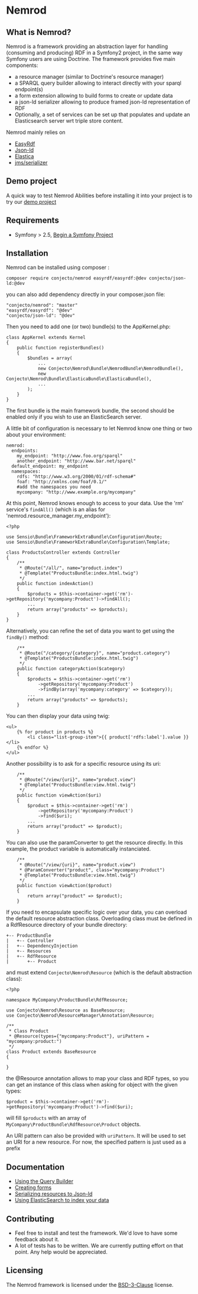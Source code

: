 Nemrod
======

What is Nemrod?
-----------------
Nemrod is a framework providing an abstraction layer for handling (consuming and producing) RDF in a Symfony2 project,
in the same way Symfony users are using Doctrine. The framework provides five main components:

- a resource manager (similar to Doctrine's resource manager)
- a SPARQL query builder allowing to interact directly with your sparql endpoint(s)
- a form extension allowing to build forms to create or update data
- a json-ld serializer allowing to produce framed json-ld representation of RDF
- Optionally, a set of services can be set up that populates and update an Elasticsearch server wrt triple store content.

Nemrod mainly relies on

- [EasyRdf](https://github.com/njh/easyrdf)
- [Json-ld](https://github.com/lanthaler/JsonLD)
- [Elastica](https://github.com/ruflin/Elastica)
- [jms/serializer](https://github.com/schmittjoh/serializer)



Demo project
------------
A quick way to test Nemrod Abilities before installing it into your project is to try our [demo project](https://github.com/conjecto/nemrod-demo)

Requirements
------------
- Symfony > 2.5, [Begin a Symfony Project](https://symfony.com/download)

Installation
------------
Nemrod can be installed using composer :

    composer require conjecto/nemrod easyrdf/easyrdf:@dev conjecto/json-ld:@dev

you can also add dependency directly in your composer.json file:

    "conjecto/nemrod": "master"
    "easyrdf/easyrdf": "@dev"
    "conjecto/json-ld": "@dev"

Then you need to add one (or two) bundle(s) to the AppKernel.php:

	class AppKernel extends Kernel
	{
    	public function registerBundles()
    	{
        	$bundles = array(
			    ...
			    new Conjecto\Nemrod\Bundle\NemrodBundle\NemrodBundle(),
    		    new Conjecto\Nemrod\Bundle\ElasticaBundle\ElasticaBundle(),
			    ...
			);
		}
	}

The first bundle is the main framework bundle, the second should be enabled only if you wish to use an ElasticSearch server.

A little bit of configuration is necessary to let Nemrod know one thing or two about your environment:

	nemrod:
	  endpoints:
        my_endpoint: "http://www.foo.org/sparql"
    	another_endpoint: "http://www.bar.net/sparql"
      default_endpoint: my_endpoint
      namespaces:
        rdfs: "http://www.w3.org/2000/01/rdf-schema#"
        foaf: "http://xmlns.com/foaf/0.1/"
        #add the namespaces you need
		mycompany: "http://www.example.org/mycompany"

At this point, Nemrod knows enough to access to your data. Use the 'rm' service's `findAll()` (which is an alias for 'nemrod.resource\_manager.my\_endpoint'):

	<?php
	
	use Sensio\Bundle\FrameworkExtraBundle\Configuration\Route;
	use Sensio\Bundle\FrameworkExtraBundle\Configuration\Template;

	class ProductsController extends Controller
	{
    	/**
     	 * @Route("/all/", name="product.index")
     	 * @Template("ProductsBundle:index.html.twig")
     	 */
    	public function indexAction()
    	{
			$products = $this->container->get('rm')->getRepository('mycompany:Product')->findAll();
			...
			return array("products" => $products);
		}
	}

Alternatively, you can refine the set of data you want to get using the `findBy()` method:

    	/**
     	 * @Route("/category/{category}", name="product.category")
     	 * @Template("ProductsBundle:index.html.twig")
     	 */
    	public function categoryAction($category)
    	{
			$products = $this->container->get('rm')
				->getRepository('mycompany:Product')
				->findBy(array('mycompany:category' => $category));
			...
			return array("products" => $products);
		}

You can then display your data using twig:

	<ul>
    	{% for product in products %}
        	<li class="list-group-item">{{ product['rdfs:label'].value }}</li>
      	{% endfor %}
    </ul>

Another possibility is to ask for a specific resource using its uri:

    	/**
     	 * @Route("/view/{uri}", name="product.view")
     	 * @Template("ProductsBundle:view.html.twig")
     	 */
    	public function viewAction($uri)
    	{
			$product = $this->container->get('rm')
				->getRepository('mycompany:Product')
				->find($uri);
			...
			return array("product" => $product);
		}

You can also use the paramConverter to get the resource directly. In this example, the product variable is automatically instanciated.

        /**
     	 * @Route("/view/{uri}", name="product.view")
     	 * @ParamConverter("product", class="mycompany:Product")
     	 * @Template("ProductsBundle:view.html.twig")
     	 */
    	public function viewAction($product)
    	{
			return array("product" => $product);
		}
		
If you need to encapsulate specific logic over your data, you can overload the default resource abstraction class. Overloading class must be defined in a RdfResource directory of your bundle directory:


	+-- ProductBundle
	|   +-- Controller
	|   +-- DependencyInjection
	|   +-- Resources
	|   +-- RdfResource
	|		+-- Product

and must extend `Conjecto\Nemrod\Resource` (which is the default abstraction class):
	
	<?php
	
	namespace MyCompany\ProductBundle\RdfResource;
	
	use Conjecto\Nemrod\Resource as BaseResource;
	use Conjecto\Nemrod\ResourceManager\Annotation\Resource;
	
	/**
	 * Class Product
	 * @Resource(types={"mycompany:Product"}, uriPattern = "mycompany:product:")
	 */
	class Product extends BaseResource
	{

	}

the @Resource annotation allows to map your class and RDF types, so you can get an instance of this class when asking for object with the given types:

	$product = $this->container->get('rm')->getRepository('mycompany:Product')->find($uri);

will fill `$products` with an array of `MyCompany\ProductBundle\RdfResource\Product` objects.

An URI pattern can also be provided with `uriPattern`. It will be used to set an URI for a new resource. For now, the specified pattern is just used as a prefix

Documentation
-------------

- [Using the Query Builder](doc/querybuilder.md)
- [Creating forms](doc/forms.md)
- [Serializing resources to Json-ld](doc/serializer.md)
- [Using ElasticSearch to index your data](doc/elasticsearch.md)

Contributing
------------

- Feel free to install and test the framework. We'd love to have some feedback about it.
- A lot of tests has to be written. We are currently putting effort on that point. Any help would be appreciated.


Licensing
-----
The Nemrod framework is licensed under the [BSD-3-Clause](LICENSE.md) license.
